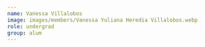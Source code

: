 ```yaml
---
name: Vanessa Villalobos
image: images/members/Vanessa Yuliana Heredia Villalobos.webp
role: undergrad
group: alum
---
```

